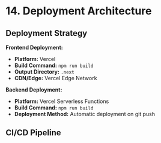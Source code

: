 # 14. Deployment Architecture

## Deployment Strategy

**Frontend Deployment:**

- **Platform:** Vercel
- **Build Command:** `npm run build`
- **Output Directory:** `.next`
- **CDN/Edge:** Vercel Edge Network

**Backend Deployment:**

- **Platform:** Vercel Serverless Functions
- **Build Command:** `npm run build`
- **Deployment Method:** Automatic deployment on git push

## CI/CD Pipeline

```yaml

```
